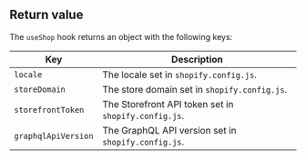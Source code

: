 ## Return value

The `useShop` hook returns an object with the following keys:

| Key                 | Description                                          |
| ------------------- | ---------------------------------------------------- |
| `locale`            | The locale set in `shopify.config.js`.               |
| `storeDomain`       | The store domain set in `shopify.config.js`.         |
| `storefrontToken`   | The Storefront API token set in `shopify.config.js`. |
| `graphqlApiVersion` | The GraphQL API version set in `shopify.config.js`.  |
